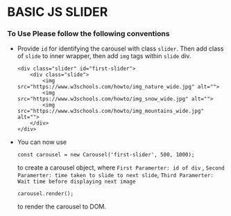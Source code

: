 # BASIC JS SLIDER

### To Use Please follow the following conventions

* Provide `id` for identifying the carousel with class `slider`. Then add class of `slide` to inner wrapper, then
  add `img` tags within `slide` div.
    ```
    <div class="slider" id="first-slider">
        <div class="slide">
            <img src="https://www.w3schools.com/howto/img_nature_wide.jpg" alt="">
            <img src="https://www.w3schools.com/howto/img_snow_wide.jpg" alt="">
            <img src="https://www.w3schools.com/howto/img_mountains_wide.jpg" alt="">
        </div>
    </div>
    ```

* You can now use
  ```
  const carousel = new Carousel('first-slider', 500, 1000);
  ```
  to create a carousel object, where `First Paramerter: id of div`
  , `Second Paramerter: time taken to slide to next slide`, `Third Paramerter: Wait time before displaying next image`
  ```
  carousel.render();
  ```
  to render the carousel to DOM.
